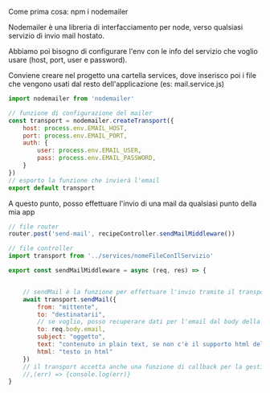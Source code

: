 Come prima cosa:
npm i nodemailer

Nodemailer è una libreria di interfacciamento per node, verso qualsiasi servizio di invio mail hostato.

Abbiamo poi bisogno di configurare l'env con le info del servizio che voglio usare (host, port, user e password).

Conviene creare nel progetto una cartella services, dove inserisco poi i file che vengono usati dal resto dell'applicazione (es: mail.service.js)

```Javascript
import nodemailer from 'nodemailer'

// funzione di configurazione del mailer
const transport = nodemailer.createTransport({
	host: process.env.EMAIL_HOST,
	port: process.env.EMAIL_PORT,
	auth: {
		user: process.env.EMAIL_USER,
		pass: process.env.EMAIL_PASSWORD,
	}
})
// esporto la funzione che invierà l'email
export default transport
```

A questo punto, posso effettuare l'invio di una mail da qualsiasi punto della mia app

``` Javascript
// file router
router.post('send-mail', recipeController.sendMailMiddleware())
```


``` Javascript
// file controller
import transport from '../services/nomeFileConIlServizio'

export const sendMailMiddleware = async (req, res) => {


	// sendMail è la funzione per effettuare l'invio tramite il transport, che è l'oggetto per interfacciarsi col server di invio posta
	await transport.sendMail({
		from: "mittente",
		to: "destinatarii",
		// se voglio, posso recuperare dati per l'email dal body della richiesta
		to: req.body.email,
		subject: "oggetto",
		text: "contenuto in plain text, se non c'è il supporto html del lettore",
		html: "testo in html"
	})
	// il transport accetta anche una funzione di callback per la gestione degli errori. Nel caso in cui la usi, l'await non serve più.
	//,(err) => {console.log(err)}
}
```

